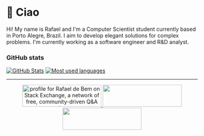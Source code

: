 # 👋 Ciao

Hi! My name is Rafael and I'm a Computer Scientist student currently based in Porto Alegre, Brazil.
I aim to develop elegant solutions for complex problems.
I'm currently working as a software engineer and R&D analyst.

### GitHub stats

[![GitHub Stats](https://github-readme-stats.debem.dev/api?username=debemdeboas&show=reviews,prs&show_icons=true&hide=contribs&include_all_commits=true&bg_color=24273a&text_color=cad3f5&icon_color=c6a0f6&title_color=8bd5ca&hide_border=true&disable_animations=true)](https://github-readme-stats.debem.dev/)
[![Most used languages](https://github-readme-stats.debem.dev/api/top-langs?username=debemdeboas&show_icons=true&exclude_repo=linux-kernel-labsisop,github-readme-stats&hide=jupyter%20notebook&bg_color=24273a&text_color=cad3f5&icon_color=c6a0f6&title_color=8bd5ca&hide_border=true&disable_animations=true&layout=compact&langs_count=8)](https://github-readme-stats.debem.dev/)

---

<div align="center">

<a href="https://stackexchange.com/users/13744772">
    <img object-fit="cover" src="https://stackexchange.com/users/flair/13744772.png" width="208" height="58" alt="profile for Rafael de Bem on Stack Exchange, a network of free, community-driven Q&amp;A sites" title="profile for Rafael de Bem on Stack Exchange, a network of free, community-driven Q&amp;A sites">
</a>

<a href="https://www.linkedin.com/in/rbem/">
    <img height="58" width="208" object-fit="cover" src="https://img.shields.io/badge/LinkedIn-0077B5?style=for-the-badge&logo=linkedin&logoColor=white">
</a>

<a href="https://gitlab.com/debemdeboas">
    <img height="58" width="208" object-fit="cover" src="https://img.shields.io/badge/gitlab-%23181717.svg?style=for-the-badge&logo=gitlab&logoColor=white">
</a>

</div>
